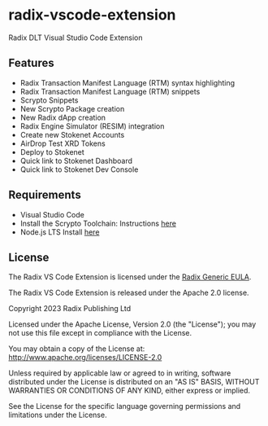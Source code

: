 # radix-vscode-extension
Radix DLT Visual Studio Code Extension

## Features
- Radix Transaction Manifest Language (RTM) syntax highlighting
- Radix Transaction Manifest Language (RTM) snippets
- Scrypto Snippets
- New Scrypto Package creation
- New Radix dApp creation
- Radix Engine Simulator (RESIM) integration
- Create new Stokenet Accounts
- AirDrop Test XRD Tokens
- Deploy to Stokenet
- Quick link to Stokenet Dashboard
- Quick link to Stokenet Dev Console

## Requirements
- Visual Studio Code
- Install the Scrypto Toolchain: Instructions [here](https://docs.radixdlt.com/docs/getting-rust-scrypto)
- Node.js LTS Install [here](https://nodejs.org/en/download/)

## License
The Radix VS Code Extension is licensed under the [Radix Generic EULA](https://www.radixdlt.com/terms/genericEULA).

The Radix VS Code Extension is released under the Apache 2.0 license.

  Copyright 2023 Radix Publishing Ltd

  Licensed under the Apache License, Version 2.0 (the "License"); you may not use this file except in compliance with the License.

  You may obtain a copy of the License at: http://www.apache.org/licenses/LICENSE-2.0

  Unless required by applicable law or agreed to in writing, software distributed under the License is distributed on an "AS IS" BASIS, WITHOUT WARRANTIES OR CONDITIONS OF ANY KIND, either express or implied.

  See the License for the specific language governing permissions and limitations under the License.
